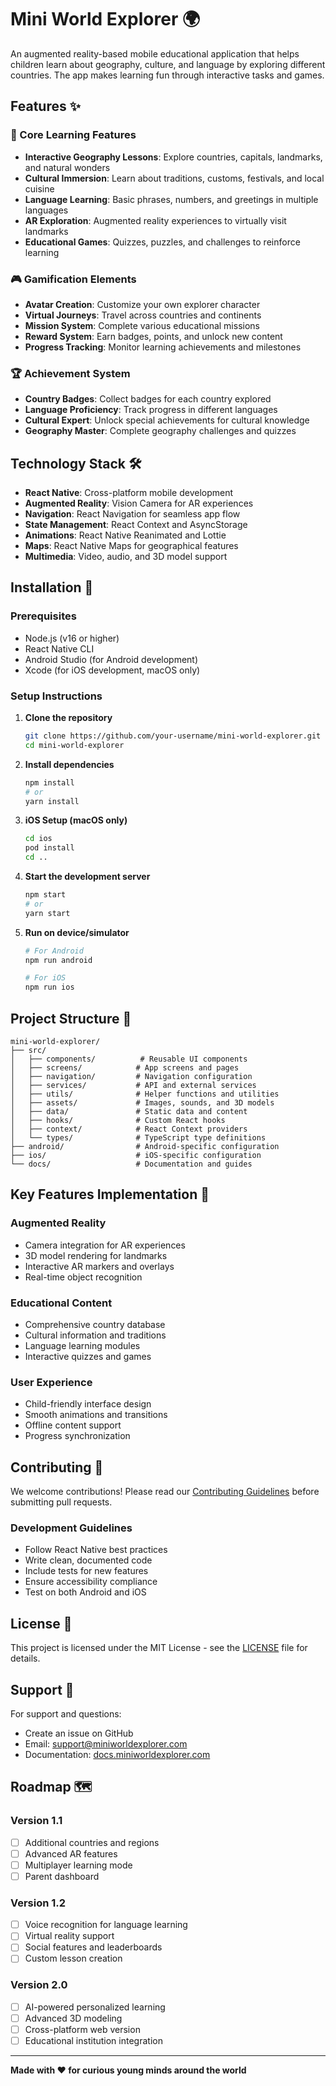 # Mini World Explorer 🌍

An augmented reality-based mobile educational application that helps children learn about geography, culture, and language by exploring different countries. The app makes learning fun through interactive tasks and games.

## Features ✨

### 🎯 Core Learning Features
- **Interactive Geography Lessons**: Explore countries, capitals, landmarks, and natural wonders
- **Cultural Immersion**: Learn about traditions, customs, festivals, and local cuisine
- **Language Learning**: Basic phrases, numbers, and greetings in multiple languages
- **AR Exploration**: Augmented reality experiences to virtually visit landmarks
- **Educational Games**: Quizzes, puzzles, and challenges to reinforce learning

### 🎮 Gamification Elements
- **Avatar Creation**: Customize your own explorer character
- **Virtual Journeys**: Travel across countries and continents
- **Mission System**: Complete various educational missions
- **Reward System**: Earn badges, points, and unlock new content
- **Progress Tracking**: Monitor learning achievements and milestones

### 🏆 Achievement System
- **Country Badges**: Collect badges for each country explored
- **Language Proficiency**: Track progress in different languages
- **Cultural Expert**: Unlock special achievements for cultural knowledge
- **Geography Master**: Complete geography challenges and quizzes

## Technology Stack 🛠️

- **React Native**: Cross-platform mobile development
- **Augmented Reality**: Vision Camera for AR experiences
- **Navigation**: React Navigation for seamless app flow
- **State Management**: React Context and AsyncStorage
- **Animations**: React Native Reanimated and Lottie
- **Maps**: React Native Maps for geographical features
- **Multimedia**: Video, audio, and 3D model support

## Installation 📱

### Prerequisites
- Node.js (v16 or higher)
- React Native CLI
- Android Studio (for Android development)
- Xcode (for iOS development, macOS only)

### Setup Instructions

1. **Clone the repository**
   ```bash
   git clone https://github.com/your-username/mini-world-explorer.git
   cd mini-world-explorer
   ```

2. **Install dependencies**
   ```bash
   npm install
   # or
   yarn install
   ```

3. **iOS Setup (macOS only)**
   ```bash
   cd ios
   pod install
   cd ..
   ```

4. **Start the development server**
   ```bash
   npm start
   # or
   yarn start
   ```

5. **Run on device/simulator**
   ```bash
   # For Android
   npm run android
   
   # For iOS
   npm run ios
   ```

## Project Structure 📁

```
mini-world-explorer/
├── src/
│   ├── components/          # Reusable UI components
│   ├── screens/            # App screens and pages
│   ├── navigation/         # Navigation configuration
│   ├── services/           # API and external services
│   ├── utils/              # Helper functions and utilities
│   ├── assets/             # Images, sounds, and 3D models
│   ├── data/               # Static data and content
│   ├── hooks/              # Custom React hooks
│   ├── context/            # React Context providers
│   └── types/              # TypeScript type definitions
├── android/                # Android-specific configuration
├── ios/                    # iOS-specific configuration
└── docs/                   # Documentation and guides
```

## Key Features Implementation 🎯

### Augmented Reality
- Camera integration for AR experiences
- 3D model rendering for landmarks
- Interactive AR markers and overlays
- Real-time object recognition

### Educational Content
- Comprehensive country database
- Cultural information and traditions
- Language learning modules
- Interactive quizzes and games

### User Experience
- Child-friendly interface design
- Smooth animations and transitions
- Offline content support
- Progress synchronization

## Contributing 🤝

We welcome contributions! Please read our [Contributing Guidelines](CONTRIBUTING.md) before submitting pull requests.

### Development Guidelines
- Follow React Native best practices
- Write clean, documented code
- Include tests for new features
- Ensure accessibility compliance
- Test on both Android and iOS

## License 📄

This project is licensed under the MIT License - see the [LICENSE](LICENSE) file for details.

## Support 💬

For support and questions:
- Create an issue on GitHub
- Email: support@miniworldexplorer.com
- Documentation: [docs.miniworldexplorer.com](https://docs.miniworldexplorer.com)

## Roadmap 🗺️

### Version 1.1
- [ ] Additional countries and regions
- [ ] Advanced AR features
- [ ] Multiplayer learning mode
- [ ] Parent dashboard

### Version 1.2
- [ ] Voice recognition for language learning
- [ ] Virtual reality support
- [ ] Social features and leaderboards
- [ ] Custom lesson creation

### Version 2.0
- [ ] AI-powered personalized learning
- [ ] Advanced 3D modeling
- [ ] Cross-platform web version
- [ ] Educational institution integration

---

**Made with ❤️ for curious young minds around the world** 